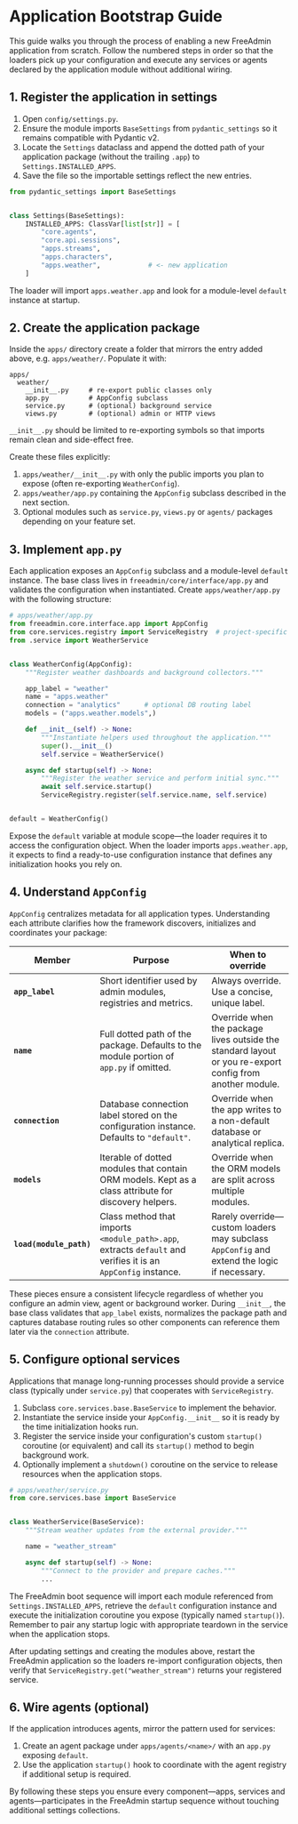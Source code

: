 # Application Bootstrap Guide

This guide walks you through the process of enabling a new FreeAdmin application from scratch. Follow the numbered steps in order so that the loaders pick up your configuration and execute any services or agents declared by the application module without additional wiring.

## 1. Register the application in settings

1. Open `config/settings.py`.
2. Ensure the module imports `BaseSettings` from `pydantic_settings` so it remains compatible with Pydantic v2.
3. Locate the `Settings` dataclass and append the dotted path of your application package (without the trailing `.app`) to `Settings.INSTALLED_APPS`.
4. Save the file so the importable settings reflect the new entries.

```python
from pydantic_settings import BaseSettings


class Settings(BaseSettings):
    INSTALLED_APPS: ClassVar[list[str]] = [
        "core.agents",
        "core.api.sessions",
        "apps.streams",
        "apps.characters",
        "apps.weather",            # <- new application
    ]
```

The loader will import `apps.weather.app` and look for a module-level `default` instance at startup.

## 2. Create the application package

Inside the `apps/` directory create a folder that mirrors the entry added above, e.g. `apps/weather/`. Populate it with:

```
apps/
  weather/
    __init__.py     # re-export public classes only
    app.py          # AppConfig subclass
    service.py      # (optional) background service
    views.py        # (optional) admin or HTTP views
```

`__init__.py` should be limited to re-exporting symbols so that imports remain clean and side-effect free.

Create these files explicitly:

1. `apps/weather/__init__.py` with only the public imports you plan to expose (often re-exporting `WeatherConfig`).
2. `apps/weather/app.py` containing the `AppConfig` subclass described in the next section.
3. Optional modules such as `service.py`, `views.py` or `agents/` packages depending on your feature set.

## 3. Implement `app.py`

Each application exposes an `AppConfig` subclass and a module-level `default` instance. The base class lives in `freeadmin/core/interface/app.py` and validates the configuration when instantiated. Create `apps/weather/app.py` with the following structure:

```python
# apps/weather/app.py
from freeadmin.core.interface.app import AppConfig
from core.services.registry import ServiceRegistry  # project-specific registry helper
from .service import WeatherService


class WeatherConfig(AppConfig):
    """Register weather dashboards and background collectors."""

    app_label = "weather"
    name = "apps.weather"
    connection = "analytics"      # optional DB routing label
    models = ("apps.weather.models",)

    def __init__(self) -> None:
        """Instantiate helpers used throughout the application."""
        super().__init__()
        self.service = WeatherService()

    async def startup(self) -> None:
        """Register the weather service and perform initial sync."""
        await self.service.startup()
        ServiceRegistry.register(self.service.name, self.service)


default = WeatherConfig()
```

Expose the `default` variable at module scope—the loader requires it to access the configuration object. When the loader imports `apps.weather.app`, it expects to find a ready-to-use configuration instance that defines any initialization hooks you rely on.

## 4. Understand `AppConfig`

`AppConfig` centralizes metadata for all application types. Understanding each attribute clarifies how the framework discovers, initializes and coordinates your package:

| Member | Purpose | When to override |
| --- | --- | --- |
| **`app_label`** | Short identifier used by admin modules, registries and metrics. | Always override. Use a concise, unique label. |
| **`name`** | Full dotted path of the package. Defaults to the module portion of `app.py` if omitted. | Override when the package lives outside the standard layout or you re-export config from another module. |
| **`connection`** | Database connection label stored on the configuration instance. Defaults to `"default"`. | Override when the app writes to a non-default database or analytical replica. |
| **`models`** | Iterable of dotted modules that contain ORM models. Kept as a class attribute for discovery helpers. | Override when the ORM models are split across multiple modules. |
| **`load(module_path)`** | Class method that imports `<module_path>.app`, extracts `default` and verifies it is an `AppConfig` instance. | Rarely override—custom loaders may subclass `AppConfig` and extend the logic if necessary. |

These pieces ensure a consistent lifecycle regardless of whether you configure an admin view, agent or background worker. During `__init__`, the base class validates that `app_label` exists, normalizes the package path and captures database routing rules so other components can reference them later via the `connection` attribute.

## 5. Configure optional services

Applications that manage long-running processes should provide a service class (typically under `service.py`) that cooperates with `ServiceRegistry`.

1. Subclass `core.services.base.BaseService` to implement the behavior.
2. Instantiate the service inside your `AppConfig.__init__` so it is ready by the time initialization hooks run.
3. Register the service inside your configuration's custom `startup()` coroutine (or equivalent) and call its `startup()` method to begin background work.
4. Optionally implement a `shutdown()` coroutine on the service to release resources when the application stops.

```python
# apps/weather/service.py
from core.services.base import BaseService


class WeatherService(BaseService):
    """Stream weather updates from the external provider."""

    name = "weather_stream"

    async def startup(self) -> None:
        """Connect to the provider and prepare caches."""
        ...
```

The FreeAdmin boot sequence will import each module referenced from `Settings.INSTALLED_APPS`, retrieve the `default` configuration instance and execute the initialization coroutine you expose (typically named `startup()`). Remember to pair any startup logic with appropriate teardown in the service when the application stops.

After updating settings and creating the modules above, restart the FreeAdmin application so the loaders re-import configuration objects, then verify that `ServiceRegistry.get("weather_stream")` returns your registered service.

## 6. Wire agents (optional)

If the application introduces agents, mirror the pattern used for services:

1. Create an agent package under `apps/agents/<name>/` with an `app.py` exposing `default`.
2. Use the application `startup()` hook to coordinate with the agent registry if additional setup is required.

By following these steps you ensure every component—apps, services and agents—participates in the FreeAdmin startup sequence without touching additional settings collections.

